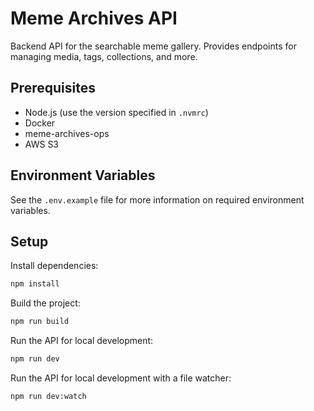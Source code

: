 # Meme Archives API

Backend API for the searchable meme gallery. Provides endpoints for managing media, tags, collections, and more.

## Prerequisites

- Node.js (use the version specified in `.nvmrc`)
- Docker
- meme-archives-ops
- AWS S3

## Environment Variables

See the `.env.example` file for more information on required environment variables.

## Setup

Install dependencies:

```sh
npm install
```

Build the project:

```sh
npm run build
```

Run the API for local development:

```sh
npm run dev
```

Run the API for local development with a file watcher:

```sh
npm run dev:watch
```